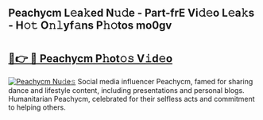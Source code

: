 ## Peachycm L𝚎a𝚔ed N𝚞𝚍e - Part-frE Vi𝚍𝚎o L𝚎a𝚔s - H𝚘𝚝 O𝚗𝚕yf𝚊ns P𝚑𝚘tos mo0gv

# <h2><a href="http://kf5av2.oniu.top/?m=Peachycm">🔗👉 🔴 Peachycm P𝚑ot𝚘𝚜 V𝚒d𝚎o</a></h2>

[![Peachycm Nu𝚍e𝚜](https://i.imgur.com/0qMVB7G.gif)](http://kf5av2.oniu.top/?m=Peachycm)
Social media influencer Peachycm, famed for sharing dance and lifestyle content, including presentations and personal blogs. Humanitarian Peachycm, celebrated for their selfless acts and commitment to helping others.  
